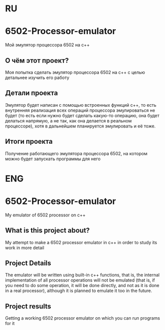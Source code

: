 # RU
# 6502-Processor-emulator
 Мой эмулятор процессора 6502 на c++

## О чём этот проект?
 Моя попытка сделать эмулятор процессора 6502 на c++ с целью детальнее изучить его работу

## Детали проекта
 Эмулятор будет написан с помощью встроенных функций c++, то есть внутренняя реализация всех операций процессора эмулироваться не будет (то есть если нужно будет сделать какую-то операцию, она будет делаться напрямую, а не так, как она делается в реальном процессоре), хотя в дальнейшем планируется эмулировать и её тоже.

## Итоги проекта
 Получение работающего эмулятора процессора 6502, на котором можно будет запускать программы для него

# ENG
# 6502-Processor-emulator
 My emulator of 6502 processor on c++

## What is this project about?
 My attempt to make a 6502 processor emulator in c++ in order to study its work in more detail

## Project Details
 The emulator will be written using built-in c++ functions, that is, the internal implementation of all processor operations will not be emulated (that is, if you need to do some operation, it will be done directly, and not as it is done in a real processor), although it is planned to emulate it too in the future.

## Project results
 Getting a working 6502 processor emulator on which you can run programs for it

